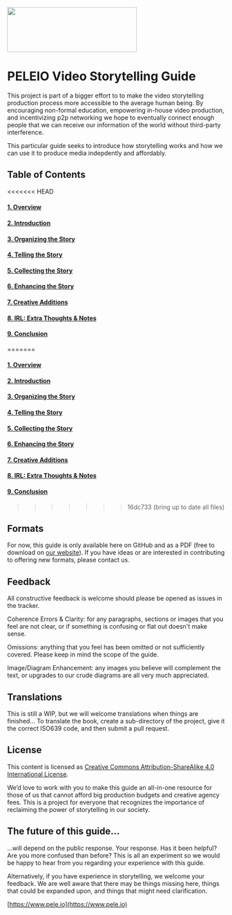<img src="https://i2.wp.com/www.pele.io/wp-content/uploads/2020/06/LOGO_June-3D.png" width=300 height=104>

# PELEIO Video Storytelling Guide
This project is part of a bigger effort to to make the video storytelling production process more accessible to the average human being. By encouraging non-formal education, empowering in-house video production, and incentivizing p2p networking we hope to eventually connect enough people that we can receive our information of the world without third-party interference. 

This particular guide seeks to introduce how storytelling works and how we can use it to produce media indepdently and affordably.

## Table of Contents
<<<<<<< HEAD
#### [1. Overview](https://github.com/PELEIO/Video-Storytelling-Guide/blob/master/Content/1.%20Overview.md)
#### [2. Introduction](https://github.com/PELEIO/Video-Storytelling-Guide/blob/master/Content/2.%20Introduction%20to%20PELEIO.md)
#### [3. Organizing the Story](https://github.com/PELEIO/Video-Storytelling-Guide/blob/master/Content/3.%20Organizing%20the%20Story.md)
#### [4. Telling the Story](https://github.com/PELEIO/Video-Storytelling-Guide/blob/master/Content/4.%20Telling%20the%20Story.md)
#### [5. Collecting the Story](https://github.com/PELEIO/Video-Storytelling-Guide/blob/master/Content/5.%20Collecting%20the%20Story.md)
#### [6. Enhancing the Story](https://github.com/PELEIO/Video-Storytelling-Guide/blob/master/Content/6.%20Enhancing%20the%20Story.md)
#### [7. Creative Additions](https://github.com/PELEIO/Video-Storytelling-Guide/blob/master/Content/7.%20Creative%20Additions.md)
#### [8. IRL: Extra Thoughts & Notes](https://github.com/PELEIO/Video-Storytelling-Guide/blob/master/Content/8.%20IRL:%20Extra%20Thoughts%20%26%20Notes.md)
#### [9. Conclusion](https://github.com/PELEIO/Video-Storytelling-Guide/blob/master/Content/9.%20Conclusion.md)
=======
#### [1. Overview](https://github.com/pelenetwork/Video-Storytelling-Guide/blob/master/Content/1.%20Overview.md)
#### [2. Introduction](https://github.com/pelenetwork/Video-Storytelling-Guide/blob/master/Content/2.%20Introduction%20to%20PELEIO.md)
#### [3. Organizing the Story](https://github.com/pelenetwork/Video-Storytelling-Guide/blob/master/Content/3.%20Organizing%20the%20Story.md)
#### [4. Telling the Story](https://github.com/pelenetwork/Video-Storytelling-Guide/blob/master/Content/4.%20Telling%20the%20Story.md)
#### [5. Collecting the Story](https://github.com/pelenetwork/Video-Storytelling-Guide/blob/master/Content/5.%20Collecting%20the%20Story.md)
#### [6. Enhancing the Story](https://github.com/pelenetwork/Video-Storytelling-Guide/blob/master/Content/6.%20Enhancing%20the%20Story.md)
#### [7. Creative Additions](https://github.com/pelenetwork/Video-Storytelling-Guide/blob/master/Content/7.%20Creative%20Additions.md)
#### [8. IRL: Extra Thoughts & Notes](https://github.com/pelenetwork/Video-Storytelling-Guide/blob/master/Content/8.%20IRL:%20Extra%20Thoughts%20%26%20Notes.md)
#### [9. Conclusion](https://github.com/pelenetwork/Video-Storytelling-Guide/blob/master/Content/9.%20Conclusion.md)
>>>>>>> 16dc733 (bring up to date all files)

## Formats
For now, this guide is only available here on GitHub and as a PDF (free to download on [our website](https://pele.io)). If you have ideas or are interested in contributing to offering new formats, please contact us.

## Feedback
All constructive feedback is welcome should please be opened as issues in the tracker.

Coherence Errors & Clarity: for any paragraphs, sections or images that you feel are not clear, or if something is confusing or flat out doesn't make sense.

Omissions: anything that you feel has been omitted or not sufficiently covered. Please keep in mind the scope of the guide.

Image/Diagram Enhancement: any images you believe will complement the text, or upgrades to our crude diagrams are all very much appreciated.

## Translations
This is still a WIP, but we will welcome translations when things are finished... To translate the book, create a sub-directory of the project, give it the correct ISO639 code, and then submit a pull request.

## License
This content is licensed as [Creative Commons Attribution-ShareAlike 4.0 International License](https://creativecommons.org/licenses/by-sa/4.0/).

We’d love to work with you to make this guide an all-in-one resource for those of us that cannot afford big production budgets and creative agency fees. This is a project for everyone that recognizes the importance of reclaiming the power of storytelling in our society.

## The future of this guide...
…will depend on the public response. Your response. Has it been helpful? Are you more confused than before? This is all an experiment so we would be happy to hear from you regarding your experience with this guide. 

Alternatively, if you have experience in storytelling, we welcome your feedback. We are well aware that there may be things missing here, things that could be expanded upon, and things that might need clarification.

[https://www.pele.io](https://www.pele.io)
